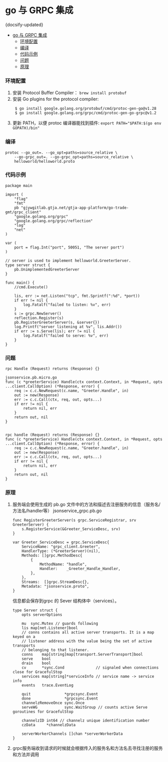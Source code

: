 # go 与 GRPC 集成
{docsify-updated}

- [go 与 GRPC 集成](#go-与-grpc-集成)
	- [环境配置](#环境配置)
	- [编译](#编译)
	- [代码示例](#代码示例)
	- [问题](#问题)
	- [原理](#原理)

### 环境配置

1. 安装 Protocol Buffer Compiler： `brew install protobuf`
2. 安装 Go plugins for the protocol compiler:
   ```
    $ go install google.golang.org/protobuf/cmd/protoc-gen-go@v1.28
    $ go install google.golang.org/grpc/cmd/protoc-gen-go-grpc@v1.2
   ```
3. 更新 PATH，以便 protoc 编译器能找到插件: `export PATH="$PATH:$(go env GOPATH)/bin"`


### 编译
```
protoc --go_out=. --go_opt=paths=source_relative \
    --go-grpc_out=. --go-grpc_opt=paths=source_relative \
    helloworld/helloworld.proto
```

### 代码示例
```
package main

import (
	"flag"
	"fmt"
	pb "gjywgitlab.gtja.net/gtja-app-platform/go-trade-gmt/grpc_client"
	"google.golang.org/grpc"
	"google.golang.org/grpc/reflection"
	"log"
	"net"
)

var (
	port = flag.Int("port", 50051, "The server port")
)

// server is used to implement helloworld.GreeterServer.
type server struct {
	pb.UnimplementedGreeterServer
}

func main() {
	//cmd.Execute()

	lis, err := net.Listen("tcp", fmt.Sprintf(":%d", *port))
	if err != nil {
		log.Fatalf("failed to listen: %v", err)
	}
	s := grpc.NewServer()
	reflection.Register(s)
	pb.RegisterGreeterServer(s, &server{})
	log.Printf("server listening at %v", lis.Addr())
	if err := s.Serve(lis); err != nil {
		log.Fatalf("failed to serve: %v", err)
	}
}
```

### 问题
```
rpc Handle (Request) returns (Response) {}

jsonservice.pb.micro.go
func (c *greeterService) Handle(ctx context.Context, in *Request, opts ...client.CallOption) (*Response, error) {
	req := c.c.NewRequest(c.name, "Greeter.Handle", in)
	out := new(Response)
	err := c.c.Call(ctx, req, out, opts...)
	if err != nil {
		return nil, err
	}
	return out, nil
}


rpc handle (Request) returns (Response) {}
func (c *greeterService) Handle(ctx context.Context, in *Request, opts ...client.CallOption) (*Response, error) {
	req := c.c.NewRequest(c.name, "Greeter.handle", in)
	out := new(Response)
	err := c.c.Call(ctx, req, out, opts...)
	if err != nil {
		return nil, err
	}
	return out, nil
}
```

### 原理

1. 服务端会使用生成的 pb.go 文件中的方法和描述去注册服务的信息（服务名/方法名/handler等）
	jsonservice_grpc.pb.go
	```
	func RegisterGreeterServer(s grpc.ServiceRegistrar, srv GreeterServer) {
		s.RegisterService(&Greeter_ServiceDesc, srv)
	}

	var Greeter_ServiceDesc = grpc.ServiceDesc{
		ServiceName: "grpc_client.Greeter",
		HandlerType: (*GreeterServer)(nil),
		Methods: []grpc.MethodDesc{
			{
				MethodName: "handle",
				Handler:    _Greeter_Handle_Handler,
			},
		},
		Streams:  []grpc.StreamDesc{},
		Metadata: "jsonservice.proto",
	}
	```
	信息都会保存到grpc 的 Sever 结构体中（services）。
	```
	type Server struct {
		opts serverOptions

		mu  sync.Mutex // guards following
		lis map[net.Listener]bool
		// conns contains all active server transports. It is a map keyed on a
		// listener address with the value being the set of active transports
		// belonging to that listener.
		conns    map[string]map[transport.ServerTransport]bool
		serve    bool
		drain    bool
		cv       *sync.Cond              // signaled when connections close for GracefulStop
		services map[string]*serviceInfo // service name -> service info
		events   trace.EventLog

		quit               *grpcsync.Event
		done               *grpcsync.Event
		channelzRemoveOnce sync.Once
		serveWG            sync.WaitGroup // counts active Serve goroutines for GracefulStop

		channelzID int64 // channelz unique identification number
		czData     *channelzData

		serverWorkerChannels []chan *serverWorkerData
	}
	```

2. grpc服务端收到请求的时候就会根据传入的服务名和方法名去寻找注册的服务和方法并调用
